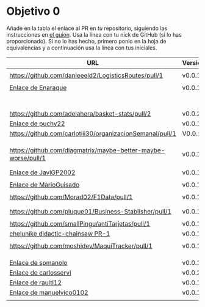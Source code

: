 # Objetivo 0

Añade en la tabla el enlace al PR en *tu* repositorio, siguiendo las
instrucciones en [el guión](http://jj.github.io/IV/documentos/proyecto/0.Repositorio). Usa
la línea con tu nick de GitHub (si lo has proporcionado). Si no lo has hecho,
primero ponlo en la hoja de equivalencias y a continuación usa la línea con tus
iniciales.

| URL                                        | Versión | Alcanzado |
|--------------------------------------------|---------|-----------|
| <!-- Enlace de sergioae19 --> | | |
| https://github.com/danieeeld2/LogisticsRoutes/pull/1 | v0.0.1 |✓ |
| <!-- Enlace de LuciaAnsino --> | | |
| [Enlace de Enaraque](https://github.com/Enaraque/bus_stadistics/pull/1) | v0.0.1 | |
| <!-- Enlace de B G J --> | | |
| <!-- Enlace de rociobm14 --> | | |
| <!-- Enlace de PabloBarTo --> | | |
| <!-- Enlace de danibarranqueroo --> | | |
| <!-- Enlace de Amadocm --> | | |
| <!-- Enlace de marinajcs --> | | |
| <!-- Enlace de C V C --> | | |
| https://github.com/adelahera/basket-stats/pull/2 | v0.0.2 |✓ |
| [Enlace de puchy22](https://github.com/puchy22/nutri-app/pull/1) | v0.0.1 | ✓  |
| https://github.com/carlotiii30/organizacionSemanal/pull/1 | V0.0.1 |✓ |
| <!-- Enlace de sergioffdez --> | | |
| <!-- Enlace de DarckMonster --> | | |
| <!-- Enlace de F A D --> | | |
| https://github.com/diagmatrix/maybe-better-maybe-worse/pull/1 | v0.0.1 |✓ |
| <!-- Enlace de JaimeGM96 --> | | |
| <!-- Enlace de Antongd111 --> | | |
|[Enlace de JaviGP2002](https://github.com/javigp2002/LazyFood/pull/1)|v0.0.1 | |
| <!-- Enlace de shvtwp --> | | |
| [Enlace de MarioGuisado](https://github.com/MarioGuisado/StudyTogether/pull/1) | v0.0.1 | |
| <!-- Enlace de J P S --> | | |
| https://github.com/Morad02/F1Data/pull/1 | v0.0.1 | |
| <!-- Enlace de albertolj --> | | |
| <!-- Enlace de Christianlr --> | | |
| https://github.com/pluque01/Business-Stablisher/pull/1 | v0.0.1 | ✓ |
| <!-- Enlace de josemponce --> | | |
| https://github.com/smallPingu/antiTarjetas/pull/1 | v0.0.1 | |
| [chelunike didactic-chainsaw PR-1](https://github.com/chelunike/didactic-chainsaw/pull/1) | v0.0.1 | |
| <!-- Enlace de M M M --> | | |
| https://github.com/moshidev/MaquiTracker/pull/1 | v0.0.1 | ✓ |
| <!-- Enlace de R L O E --> | | |
| <!-- Enlace de migueruiz --> | | |
| <!-- Enlace de Javito198 --> | | |
| [Enlace de spmanolo](https://github.com/spmanolo/calidad-aire/pull/3) | v0.0.1 | ✓ |
| [Enlace de carlosservi](https://github.com/carlosservi/Asistente_Ruta_Camioneros/pull/1) |v0.0.2| ✓ |
| [Enlace de raultl12](https://github.com/raultl12/TeamFinder/pull/1) | v0.0.1 | ✓ |
| [Enlace de manuelvico0102](https://github.com/manuelvico0102/easySelect/pull/1) | v0.0.1 |✓ |
| <!-- Enlace de johnwaves --> | | |
